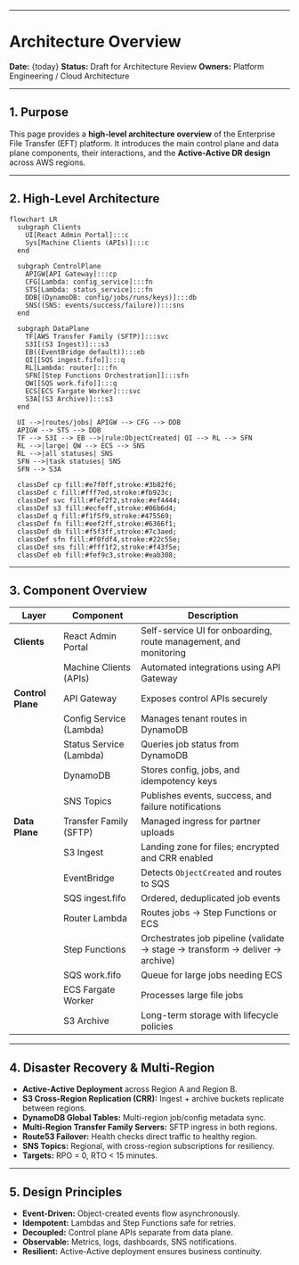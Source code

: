 
---

# Architecture Overview

**Date:** {today}
**Status:** Draft for Architecture Review
**Owners:** Platform Engineering / Cloud Architecture

---

## 1. Purpose

This page provides a **high-level architecture overview** of the Enterprise File Transfer (EFT) platform.
It introduces the main control plane and data plane components, their interactions, and the **Active-Active DR design** across AWS regions.

---

## 2. High-Level Architecture

```mermaid
flowchart LR
  subgraph Clients
    UI[React Admin Portal]:::c
    Sys[Machine Clients (APIs)]:::c
  end

  subgraph ControlPlane
    APIGW[API Gateway]:::cp
    CFG[Lambda: config_service]:::fn
    STS[Lambda: status_service]:::fn
    DDB[(DynamoDB: config/jobs/runs/keys)]:::db
    SNS((SNS: events/success/failure)):::sns
  end

  subgraph DataPlane
    TF[AWS Transfer Family (SFTP)]:::svc
    S3I[(S3 Ingest)]:::s3
    EB((EventBridge default)):::eb
    QI[[SQS ingest.fifo]]:::q
    RL[Lambda: router]:::fn
    SFN[[Step Functions Orchestration]]:::sfn
    QW[[SQS work.fifo]]:::q
    ECS[ECS Fargate Worker]:::svc
    S3A[(S3 Archive)]:::s3
  end

  UI -->|routes/jobs| APIGW --> CFG --> DDB
  APIGW --> STS --> DDB
  TF --> S3I --> EB -->|rule:ObjectCreated| QI --> RL --> SFN
  RL -->|large| QW --> ECS --> SNS
  RL -->|all statuses| SNS
  SFN -->|task statuses| SNS
  SFN --> S3A

  classDef cp fill:#e7f0ff,stroke:#3b82f6;
  classDef c fill:#fff7ed,stroke:#fb923c;
  classDef svc fill:#fef2f2,stroke:#ef4444;
  classDef s3 fill:#ecfeff,stroke:#06b6d4;
  classDef q fill:#f1f5f9,stroke:#475569;
  classDef fn fill:#eef2ff,stroke:#6366f1;
  classDef db fill:#f5f3ff,stroke:#7c3aed;
  classDef sfn fill:#f0fdf4,stroke:#22c55e;
  classDef sns fill:#fff1f2,stroke:#f43f5e;
  classDef eb fill:#fef9c3,stroke:#eab308;
```

---

## 3. Component Overview

| Layer             | Component               | Description                                                                  |
| ----------------- | ----------------------- | ---------------------------------------------------------------------------- |
| **Clients**       | React Admin Portal      | Self-service UI for onboarding, route management, and monitoring             |
|                   | Machine Clients (APIs)  | Automated integrations using API Gateway                                     |
| **Control Plane** | API Gateway             | Exposes control APIs securely                                                |
|                   | Config Service (Lambda) | Manages tenant routes in DynamoDB                                            |
|                   | Status Service (Lambda) | Queries job status from DynamoDB                                             |
|                   | DynamoDB                | Stores config, jobs, and idempotency keys                                    |
|                   | SNS Topics              | Publishes events, success, and failure notifications                         |
| **Data Plane**    | Transfer Family (SFTP)  | Managed ingress for partner uploads                                          |
|                   | S3 Ingest               | Landing zone for files; encrypted and CRR enabled                            |
|                   | EventBridge             | Detects `ObjectCreated` and routes to SQS                                    |
|                   | SQS ingest.fifo         | Ordered, deduplicated job events                                             |
|                   | Router Lambda           | Routes jobs → Step Functions or ECS                                          |
|                   | Step Functions          | Orchestrates job pipeline (validate → stage → transform → deliver → archive) |
|                   | SQS work.fifo           | Queue for large jobs needing ECS                                             |
|                   | ECS Fargate Worker      | Processes large file jobs                                                    |
|                   | S3 Archive              | Long-term storage with lifecycle policies                                    |

---

## 4. Disaster Recovery & Multi-Region

* **Active-Active Deployment** across Region A and Region B.
* **S3 Cross-Region Replication (CRR):** Ingest + archive buckets replicate between regions.
* **DynamoDB Global Tables:** Multi-region job/config metadata sync.
* **Multi-Region Transfer Family Servers:** SFTP ingress in both regions.
* **Route53 Failover:** Health checks direct traffic to healthy region.
* **SNS Topics:** Regional, with cross-region subscriptions for resiliency.
* **Targets:** RPO = 0, RTO < 15 minutes.

---

## 5. Design Principles

* **Event-Driven:** Object-created events flow asynchronously.
* **Idempotent:** Lambdas and Step Functions safe for retries.
* **Decoupled:** Control plane APIs separate from data plane.
* **Observable:** Metrics, logs, dashboards, SNS notifications.
* **Resilient:** Active-Active deployment ensures business continuity.


